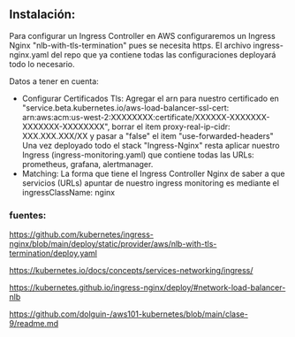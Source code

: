 ## Instalación:

Para configurar un Ingress Controller en AWS configuraremos un Ingress Nginx "nlb-with-tls-termination" pues se necesita https. El archivo ingress-nginx.yaml del repo que ya contiene todas las configuraciones deployará todo lo necesario.


Datos a tener en cuenta:
* Configurar Certificados Tls:
Agregar el arn para nuestro certificado en "service.beta.kubernetes.io/aws-load-balancer-ssl-cert: arn:aws:acm:us-west-2:XXXXXXXX:certificate/XXXXXX-XXXXXXX-XXXXXXX-XXXXXXXX", borrar el item   proxy-real-ip-cidr: XXX.XXX.XXX/XX y pasar a "false" el item "use-forwarded-headers"
Una vez deployado todo el stack "Ingress-Nginx" resta aplicar nuestro Ingress (ingress-monitoring.yaml) que contiene todas las URLs: prometheus, grafana, alertmanager.
* Matching:
La forma que tiene el Ingress Controller Nginx de saber a que servicios (URLs) apuntar de nuestro ingress monitoring es mediante el ingressClassName: nginx

### fuentes:

https://github.com/kubernetes/ingress-nginx/blob/main/deploy/static/provider/aws/nlb-with-tls-termination/deploy.yaml

https://kubernetes.io/docs/concepts/services-networking/ingress/

https://kubernetes.github.io/ingress-nginx/deploy/#network-load-balancer-nlb

https://github.com/dolguin-/aws101-kubernetes/blob/main/clase-9/readme.md

